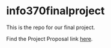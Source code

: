 # info370finalproject
This is the repo for our final project.

Find the Project Proposal link [here](file:///C:/Users/Shannon/Desktop/INFO-370/info370finalproject/index.html).